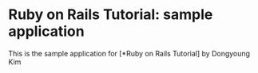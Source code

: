 # Ruby on Rails Tutorial: sample application

This is the sample application for [*Ruby on Rails Tutorial] by Dongyoung Kim
